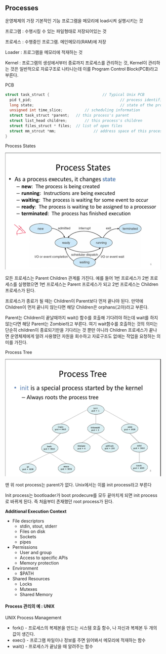 ## Processes

운영체제의 가장 기본적인 기능 프로그램을 메모리에 load시켜 실행시키는 것

프로그램 : 수행시킬 수 있는 파일형태로 저장되어있는 것

프로세스 : 수행중인 프로그램. 메인메모리(RAM)에 저장

Loader : 프로그램을 메모리에 적재하는 것

Kernel : 프로그램의 생성에서부터 종료까지 프로세스를 관리하는 것, Kernel이 관리하는 것은 일반적으로 자료구조로 나타나는데 이를 Program Control Block(PCB)라고 부른다. 

PCB

```c
struct task_struct { 						// Typical Unix PCB
  pid t_pid; 				 						// process identifier
  long state;				 						// state of the process	
  unsigned int time_slice; 			// scheduling information
  struct task_struct *parent; 	// this process's parent
  struct list_head children; 		// this process's children
  struct files_struct * files;  // list of open files
  struct mm_strcut *mm; 				// address space of this process
}
```

Process States

<img src="./Images/process1.png">

모든 프로세스는 Parent Children 관계를 가진다. 예를 들어 1번 프로세스가 2번 프로세스를 실행했으면 1번 프로세스는 Parent 프로세스가 되고 2번 프로세스는 Children 프로세스가 된다.

프로세스가 종료가 될 때는 Children이 Parent보다 먼저 끝나야 된다. 만약에 Children이 먼저 끝나지 않는다면 해당 Children은 orphans(고아)라고 부른다.

Parent는 Children이 끝날때까지 wait() 함수를 호출해 기다려야 하는데 wait를 하지 않는다면 해당 Parent는 Zombie라고 부른다. 여기 wait함수를 호출하는 것의 의미는 단순히 children이 종료되기만을 기다리는 것 뿐만 아니라  Children 프로세스가 끝나면 운영체제에게 알려 사용했던 자원을 회수하고 자료구조도 없애는 작업을 요청하는 의미를 가진다.

Process Tree

<img src="./Images/process2.png" />

맨 위 root process는 parent가 없다. Unix에서는 이를 init process라고 부른다

Init process는 bootloader가 boot prodecure를 모두 끝마치게 되면 init process로 바뀌게 된다. 즉 처음부터 존재했던 root process가 된다. 

<b>Additional Execution Context</b>

- File descriptors
  - stdin, stout, stderr
  - Files on disk
  - Sockets
  - pipes
- Permissions
  - User and group
  - Access to specific APIs
  - Memory protection
- Environment
  - $PATH
- Shared Resources
  - Locks
  - Mutexes
  - Shared Memory

#### Process 관리의 예 : UNIX

UNIX Process Management

- fork() - 프로세스의 복제본을 만드는 시스템 호출 함수, 나 자신과 복제본 두 개의 값이 생긴다.
- exec() - 프로그램 파일이나 정보를 주면 읽어봐서 메모리에 적재하는 함수
- wait() - 프로세스가 끝났을 때 알려주는 함수

